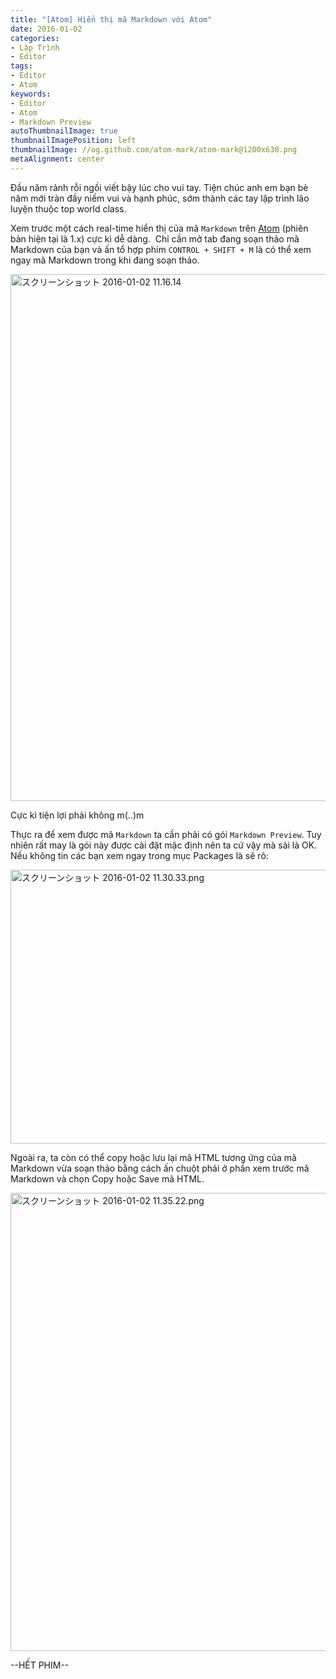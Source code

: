 ```yaml
---
title: "[Atom] Hiển thị mã Markdown với Atom"
date: 2016-01-02
categories:
- Lập Trình
- Editor
tags:
- Editor
- Atom
keywords:
- Editor
- Atom
- Markdown Preview
autoThumbnailImage: true
thumbnailImagePosition: left
thumbnailImage: //og.github.com/atom-mark/atom-mark@1200x630.png
metaAlignment: center
---
```

Đầu năm rảnh rỗi ngồi viết bậy lúc cho vui tay. Tiện chúc anh em bạn bè năm mới tràn đầy niềm vui và hạnh phúc, sớm thành các tay lập trình lão luyện thuộc top world class.

Xem trước một cách real-time hiển thị của mã <code>Markdown</code> trên <a href="https://atom.io/">Atom</a> (phiên bản hiện tại là 1.x) cực kì dễ dàng.  Chỉ cần mở tab đang soạn thảo mã Markdown của bạn và ấn tổ hợp phím <code>CONTROL + SHIFT + M</code> là có thể xem ngay mã Markdown trong khi đang soạn thảo.

<img class="alignnone size-full wp-image-288" src="https://dofeet.files.wordpress.com/2016/01/e382b9e382afe383aae383bce383b3e382b7e383a7e38383e38388-2016-01-02-11-16-14.png" alt="スクリーンショット 2016-01-02 11.16.14" width="1435" height="843" />

Cực kì tiện lợi phải không m(..)m

Thực ra để xem được mã <code>Markdown</code> ta cần phải có gói <code>Markdown Preview</code>. Tuy nhiên rất may là gói này được cài đặt mặc định nên ta cứ vậy mà sài là OK. Nếu không tin các bạn xem ngay trong mục Packages là sẽ rõ:

<img class="alignnone size-full wp-image-301" src="https://dofeet.files.wordpress.com/2016/01/e382b9e382afe383aae383bce383b3e382b7e383a7e38383e38388-2016-01-02-11-30-33.png" alt="スクリーンショット 2016-01-02 11.30.33.png" width="1434" height="438" />

Ngoài ra, ta còn có thể copy hoặc lưu lại mã HTML tương ứng của mã Markdown vừa soạn thảo bằng cách ấn chuột phải ở phần xem trước mã Markdown và chọn Copy hoặc Save mã HTML.

<img class="alignnone size-full wp-image-311" src="https://dofeet.files.wordpress.com/2016/01/e382b9e382afe383aae383bce383b3e382b7e383a7e38383e38388-2016-01-02-11-35-221.png" alt="スクリーンショット 2016-01-02 11.35.22.png" width="1440" height="733" />

--HẾT PHIM--
